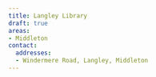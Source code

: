 ```yaml
---
title: Langley Library
draft: true
areas:
- Middleton
contact:
  addresses:
  - Windermere Road, Langley, Middleton
---
```



